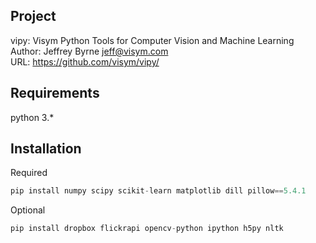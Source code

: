 Project
-------------------
vipy: Visym Python Tools for Computer Vision and Machine Learning  
Author: Jeffrey Byrne <jeff@visym.com>  
URL: https://github.com/visym/vipy/  


Requirements
-------------------
python 3.*


Installation
-------------------

Required
```python
pip install numpy scipy scikit-learn matplotlib dill pillow==5.4.1
```

Optional
```python
pip install dropbox flickrapi opencv-python ipython h5py nltk
```


